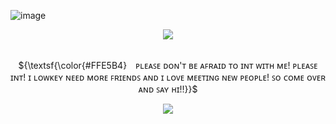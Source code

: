 ![image](https://github.com/user-attachments/assets/b6a8403d-315e-45f5-9bba-fd7da8c6ade9)



<p align="center">
<img src="https://readme-typing-svg.demolab.com?font=Zen+Old+Mincho&duration=5000&pause=1500&color=FFE5B4&center=true&width=480&lines=B4+You+Int,+Its+best+if+You+Read+My+Strawpage+First+!"./>
</p>

<p align="center">
     <br> ${\textsf{\color{#FFE5B4}　ᴘʟᴇᴀꜱᴇ ᴅᴏɴ'ᴛ ʙᴇ ᴀꜰʀᴀɪᴅ ᴛᴏ ɪɴᴛ ᴡɪᴛʜ ᴍᴇ! ᴘʟᴇᴀꜱᴇ ɪɴᴛ! ɪ ʟᴏᴡᴋᴇʏ ɴᴇᴇᴅ ᴍᴏʀᴇ ꜰʀɪᴇɴᴅꜱ ᴀɴᴅ ɪ ʟᴏᴠᴇ ᴍᴇᴇᴛɪɴɢ ɴᴇᴡ ᴘᴇᴏᴘʟᴇ! ꜱᴏ ᴄᴏᴍᴇ ᴏᴠᴇʀ ᴀɴᴅ ꜱᴀʏ ʜɪ!!}}$ 
 <br>

<p align="center"> 
 <img src="https://komarev.com/ghpvc/?username=SadAngelOfHell&color=FFE5B4&style=flat&label=˚‧My+Lovelys‧˚"/>
<p align="center">
